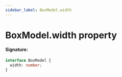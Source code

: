 ```yaml
---
sidebar_label: BoxModel.width
---
```


# BoxModel.width property

#### Signature:

```typescript
interface BoxModel {
  width: number;
}
```
